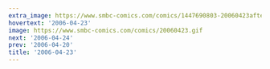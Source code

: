 ```yaml
---
extra_image: https://www.smbc-comics.com/comics/1447690803-20060423after.png
hovertext: '2006-04-23'
image: https://www.smbc-comics.com/comics/20060423.gif
next: '2006-04-24'
prev: '2006-04-20'
title: '2006-04-23'
---
```

